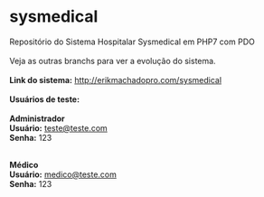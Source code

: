 # sysmedical
Repositório do Sistema Hospitalar Sysmedical em PHP7 com PDO
<br><br>
Veja as outras branchs para ver a evolução do sistema.
<br><br>
<strong>Link do sistema:</strong> http://erikmachadopro.com/sysmedical
<br><br>
<strong>Usuários de teste:</strong>
<br><br>
<strong>Administrador</strong><br>
<strong>Usuário:</strong> teste@teste.com<br>
<strong>Senha:</strong> 123<br><br>

<strong>Médico</strong><br>
<strong>Usuário:</strong> medico@teste.com <br>
<strong>Senha:</strong> 123<br><br>